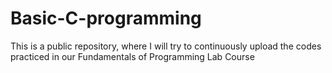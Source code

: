# Basic-C-programming
This is a public repository, where I will try to continuously upload the codes practiced in our Fundamentals of Programming Lab Course 

